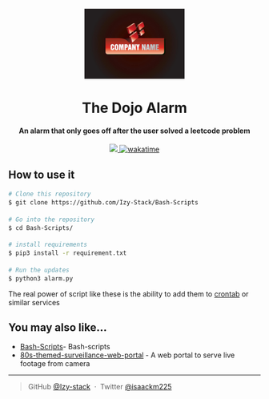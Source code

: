 
<h1 align="center">
  <br>
  <img src="simple-logo.png" alt="simple-logo" width="200">
  <br>
  <br>
  The Dojo Alarm
  <br>
</h1>

<h4 align="center"> An alarm that only goes off after the user solved a leetcode problem </h4>

<p align="center">
  <a href="https://paypal.me/izy225?country">
    <img src="https://img.shields.io/badge/$-donate-ff69b4.svg?maxAge=2592000&amp;style=flat">
  </a>
  <a href="https://wakatime.com/badge/github/Izy-stack/80s-themed-surveillance-portal"><img src="https://wakatime.com/badge/github/Izy-stack/80s-themed-surveillance-portal.svg" alt="wakatime"></a>
</p>

## How to use it

```bash
# Clone this repository
$ git clone https://github.com/Izy-Stack/Bash-Scripts

# Go into the repository
$ cd Bash-Scripts/

# install requirements
$ pip3 install -r requirement.txt

# Run the updates
$ python3 alarm.py
```

The real power of script like these is the ability to add them to <a href="https://infinitbility.com/crontab-documentation">crontab</a> or similar services 



## You may also like...

- [Bash-Scripts](https://github.com/Izy-stack/Bash-Scripts)- Bash-scripts
- [80s-themed-surveillance-web-portal](https://github.com/Izy-stack/80s-themed-surveillance-portal) - A web portal to serve live footage from camera


---

> GitHub [@Izy-stack](https://github.com/Izy-stack) &nbsp;&middot;&nbsp;
> Twitter [@isaackm225](https://twitter.com/isaackm225)


